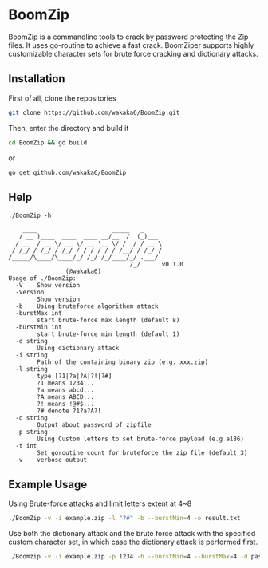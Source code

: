 # BoomZip

BoomZip is a commandline tools to crack by password protecting the Zip files. It uses go-routine to achieve a fast crack. BoomZiper supports highly customizable character sets for brute force cracking and dictionary attacks.




## Installation
First of all, clone the repositories
```sh
git clone https://github.com/wakaka6/BoomZip.git
```

Then, enter the directory and build it
```sh
cd BoomZip && go build
```

or 
```sh
go get github.com/wakaka6/BoomZip
```

## Help
```
./BoomZip -h

    ____                     _____   _
   / __ )____  ____  ____ __/__  /  (_)___
  / __  / __ \/ __ \/ __ '__ \/ /  / / __ \
 / /_/ / /_/ / /_/ / / / / / / /__/ / /_/ /
/_____/\____/\____/_/ /_/ /_/____/_/ .___/
                                  /_/      v0.1.0
				(@wakaka6)
Usage of ./BoomZip:
  -V	Show version
  -Version
    	Show version
  -b	Using bruteforce algorithem attack
  -burstMax int
    	start brute-force max length (default 8)
  -burstMin int
    	start brute-force min length (default 1)
  -d string
    	Using dictionary attack
  -i string
    	Path of the containing binary zip (e.g. xxx.zip)
  -l string
    	type [?1|?a|?A|?!|?#] 
    	?1 means 1234...
    	?a means abcd...
    	?A means ABCD...
    	?! means !@#$...
    	?# denote ?1?a?A?!
  -o string
    	Output about password of zipfile
  -p string
    	Using Custom letters to set brute-force payload (e.g a186)
  -t int
    	Set goroutine count for bruteforce the zip file (default 3)
  -v	verbose output
```

## Example Usage
Using Brute-force attacks and limit letters extent at 4~8
```sh
./BoomZip -v -i example.zip -l "?#" -b --burstMin=4 -o result.txt 
```
Use both the dictionary attack and the brute force attack with the specified custom character set, in which case the dictionary attack is performed first.
```sh
./Boomzip -v -i example.zip -p 1234 -b --burstMin=4 --burstMax=4 -d password.txt -o result.txt 
```


